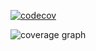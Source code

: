 

[![codecov](https://codecov.io/github/Sheraff/queue/graph/badge.svg?token=EHIZNXM114)](https://codecov.io/github/Sheraff/queue)


![coverage graph](https://codecov.io/github/Sheraff/queue/graphs/sunburst.svg?token=EHIZNXM114)